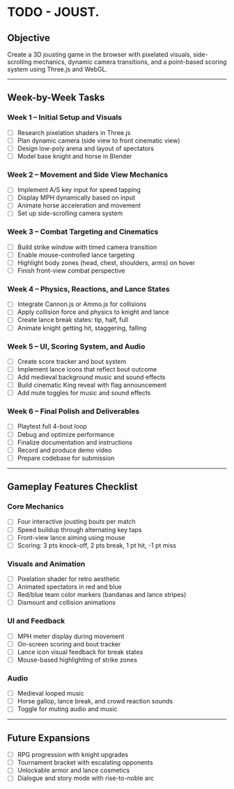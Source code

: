 # TODO - JOUST.

## Objective

Create a 3D jousting game in the browser with pixelated visuals, side-scrolling mechanics, dynamic camera transitions, and a point-based scoring system using Three.js and WebGL.

---

## Week-by-Week Tasks

### Week 1 – Initial Setup and Visuals

- [ ] Research pixelation shaders in Three.js
- [ ] Plan dynamic camera (side view to front cinematic view)
- [ ] Design low-poly arena and layout of spectators
- [ ] Model base knight and horse in Blender

### Week 2 – Movement and Side View Mechanics

- [ ] Implement A/S key input for speed tapping
- [ ] Display MPH dynamically based on input
- [ ] Animate horse acceleration and movement
- [ ] Set up side-scrolling camera system

### Week 3 – Combat Targeting and Cinematics

- [ ] Build strike window with timed camera transition
- [ ] Enable mouse-controlled lance targeting
- [ ] Highlight body zones (head, chest, shoulders, arms) on hover
- [ ] Finish front-view combat perspective

### Week 4 – Physics, Reactions, and Lance States

- [ ] Integrate Cannon.js or Ammo.js for collisions
- [ ] Apply collision force and physics to knight and lance
- [ ] Create lance break states: tip, half, full
- [ ] Animate knight getting hit, staggering, falling

### Week 5 – UI, Scoring System, and Audio

- [ ] Create score tracker and bout system
- [ ] Implement lance icons that reflect bout outcome
- [ ] Add medieval background music and sound effects
- [ ] Build cinematic King reveal with flag announcement
- [ ] Add mute toggles for music and sound effects

### Week 6 – Final Polish and Deliverables

- [ ] Playtest full 4-bout loop
- [ ] Debug and optimize performance
- [ ] Finalize documentation and instructions
- [ ] Record and produce demo video
- [ ] Prepare codebase for submission

---

## Gameplay Features Checklist

### Core Mechanics

- [ ] Four interactive jousting bouts per match
- [ ] Speed buildup through alternating key taps
- [ ] Front-view lance aiming using mouse
- [ ] Scoring: 3 pts knock-off, 2 pts break, 1 pt hit, -1 pt miss

### Visuals and Animation

- [ ] Pixelation shader for retro aesthetic
- [ ] Animated spectators in red and blue
- [ ] Red/blue team color markers (bandanas and lance stripes)
- [ ] Dismount and collision animations

### UI and Feedback

- [ ] MPH meter display during movement
- [ ] On-screen scoring and bout tracker
- [ ] Lance icon visual feedback for break states
- [ ] Mouse-based highlighting of strike zones

### Audio

- [ ] Medieval looped music
- [ ] Horse gallop, lance break, and crowd reaction sounds
- [ ] Toggle for muting audio and music

---

## Future Expansions

- [ ] RPG progression with knight upgrades
- [ ] Tournament bracket with escalating opponents
- [ ] Unlockable armor and lance cosmetics
- [ ] Dialogue and story mode with rise-to-noble arc
